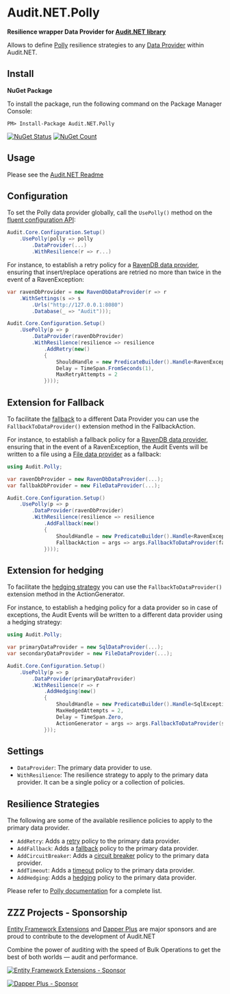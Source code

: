 # Audit.NET.Polly

**Resilience wrapper Data Provider for [Audit.NET library](https://github.com/thepirat000/Audit.NET)**

Allows to define [Polly](https://www.pollydocs.org/index.html) resilience strategies to any [Data Provider](https://github.com/thepirat000/Audit.NET?tab=readme-ov-file#data-providers) within Audit.NET.

## Install

**NuGet Package** 

To install the package, run the following command on the Package Manager Console:

```
PM> Install-Package Audit.NET.Polly
```

[![NuGet Status](https://img.shields.io/nuget/v/Audit.NET.Polly.svg?style=flat)](https://www.nuget.org/packages/Audit.NET.Polly/)
[![NuGet Count](https://img.shields.io/nuget/dt/Audit.NET.Polly.svg)](https://www.nuget.org/packages/Audit.NET.Polly/)

## Usage
Please see the [Audit.NET Readme](https://github.com/thepirat000/Audit.NET#usage)

## Configuration

To set the Polly data provider globally, call the `UsePolly()` method on the [fluent configuration API](https://github.com/thepirat000/Audit.NET#configuration-fluent-api):

```c#
Audit.Core.Configuration.Setup()
    .UsePolly(polly => polly
        .DataProvider(...)
        .WithResilience(r => r...)
```

For instance, to establish a retry policy for a [RavenDB data provider](https://github.com/thepirat000/Audit.NET/tree/master/src/Audit.NET.RavenDB#readme), 
ensuring that insert/replace operations are retried no more than twice in the event of a RavenException:

```c#
var ravenDbProvider = new RavenDbDataProvider(r => r
    .WithSettings(s => s
        .Urls("http://127.0.0.1:8080")
        .Database(_ => "Audit")));

Audit.Core.Configuration.Setup()
    .UsePolly(p => p
        .DataProvider(ravenDbProvider)
        .WithResilience(resilience => resilience
            .AddRetry(new()
            {
                ShouldHandle = new PredicateBuilder().Handle<RavenException>(),
                Delay = TimeSpan.FromSeconds(1),
                MaxRetryAttempts = 2
            })));
```

## Extension for Fallback

To facilitate the [fallback](https://www.pollydocs.org/strategies/fallback.html) to a different Data Provider you can use the `FallbackToDataProvider()` extension method in the FallbackAction.

For instance, to establish a fallback policy for a [RavenDB data provider](https://github.com/thepirat000/Audit.NET/tree/master/src/Audit.NET.RavenDB#readme),
ensuring that in the event of a RavenException, the Audit Events will be written to a file using a [File data provider](https://github.com/thepirat000/Audit.NET/blob/master/src/Audit.NET/Providers/FileDataProvider.cs) as a fallback:

```c#
using Audit.Polly;

var ravenDbProvider = new RavenDbDataProvider(...);
var fallbakDbProvider = new FileDataProvider(...);

Audit.Core.Configuration.Setup()
    .UsePolly(p => p
        .DataProvider(ravenDbProvider)
        .WithResilience(resilience => resilience
            .AddFallback(new()
            {
                ShouldHandle = new PredicateBuilder().Handle<RavenException>(),
                FallbackAction = args => args.FallbackToDataProvider(fallbakDbProvider)
            })));
```   

## Extension for hedging

To facilitate the [hedging strategy](https://www.pollydocs.org/strategies/hedging.html) you can use the `FallbackToDataProvider()` extension method in the ActionGenerator.

For instance, to establish a hedging policy for a data provider so in case of exceptions, the Audit Events will be written to a different data provider using a hedging strategy:

```c#
using Audit.Polly;

var primaryDataProvider = new SqlDataProvider(...);
var secondaryDataProvider = new FileDataProvider(...);

Audit.Core.Configuration.Setup()
    .UsePolly(p => p
        .DataProvider(primaryDataProvider)
        .WithResilience(r => r
            .AddHedging(new()
            {
                ShouldHandle = new PredicateBuilder().Handle<SqlException>(),
                MaxHedgedAttempts = 2,
                Delay = TimeSpan.Zero,
                ActionGenerator = args => args.FallbackToDataProvider(secondaryDataProvider)
            }));
```

## Settings

- `DataProvider`: The primary data provider to use.
- `WithResilience`: The resilience strategy to apply to the primary data provider. It can be a single policy or a collection of policies.

## Resilience Strategies

The following are some of the available resilience policies to apply to the primary data provider. 

- `AddRetry`: Adds a [retry](https://www.pollydocs.org/strategies/retry.html) policy to the primary data provider. 
- `AddFallback`: Adds a [fallback](https://www.pollydocs.org/strategies/fallback.html) policy to the primary data provider. 
- `AddCircuitBreaker`: Adds a [circuit breaker](https://www.pollydocs.org/strategies/circuit-breaker.html) policy to the primary data provider. 
- `AddTimeout`: Adds a [timeout](https://www.pollydocs.org/strategies/timeout.html) policy to the primary data provider. 
- `AddHedging`: Adds a [hedging](https://www.pollydocs.org/strategies/hedging.html) policy to the primary data provider. 

Please refer to [Polly documentation](https://www.pollydocs.org/strategies/index.html) for a complete list.

## ZZZ Projects - Sponsorship

[Entity Framework Extensions](https://entityframework-extensions.net/) and [Dapper Plus](https://dapper-plus.net/) are major sponsors and are proud to contribute to the development of Audit.NET

Combine the power of auditing with the speed of Bulk Operations to get the best of both worlds — audit and performance.

[![Entity Framework Extensions - Sponsor](https://raw.githubusercontent.com/thepirat000/Audit.NET/master/documents/entity-framework-extensions-sponsor.png)](https://entityframework-extensions.net/bulk-insert)

[![Dapper Plus - Sponsor](https://raw.githubusercontent.com/thepirat000/Audit.NET/master/documents/dapper-plus-sponsor.png)](https://dapper-plus.net/bulk-insert)